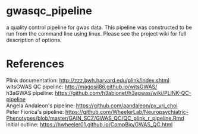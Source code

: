 # gwasqc_pipeline
a quality control pipeline for gwas data. This pipeline was constructed to be run from the command line using linux. Please see the project wiki for full description of options.


# References
Plink documentation: http://zzz.bwh.harvard.edu/plink/index.shtml  
witsGWAS QC pipeline: http://magosil86.github.io/witsGWAS/  
h3aGWAS pipeline: https://github.com/h3abionet/h3agwas/wiki/PLINK-QC-pipeline  
Angela Andaleon's pipeline: https://github.com/aandaleon/px_yri_chol  
Peter Fiorica's pipeline: https://github.com/WheelerLab/Neuropsychiatric-Phenotypes/blob/master/GAIN_SCZ/GWAS_QC/QC_plink_r_pipeline.Rmd  
initial outline: https://hwheeler01.github.io/CompBio/GWAS_QC.html  
